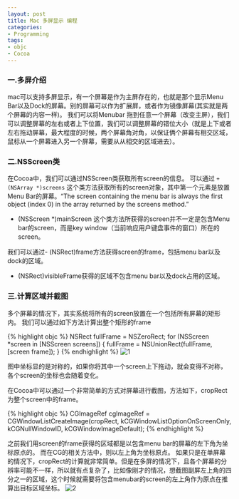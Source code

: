```yaml
---
layout: post
title: Mac 多屏显示 编程
categories:
- Programming
tags:
- objc
- Cocoa
---
```


### 一.多屏介绍

mac可以支持多屏显示，有一个屏幕是作为主屏存在的，也就是那个显示Menu Bar以及Dock的屏幕。别的屏幕可以作为扩展屏，或者作为镜像屏幕(其实就是两个屏幕的内容一样)。
我们可以将Menubar 拖到任意一个屏幕（改变主屏），我们可以调整屏幕的左右或者上下位置，我们可以调整屏幕的错位大小（就是上下或者左右拖动屏幕，最大程度的时候，两个屏幕角对角，以保证俩个屏幕有相交区域，鼠标从一个屏幕进入另一个屏幕，需要从从相交的区域进去）。  

### 二.NSScreen类

在Cocoa中，我们可以通过NSScreen类获取所有screen的信息。
可以通过 `+ (NSArray *)screens` 这个类方法获取所有的screen对象，其中第一个元素是放置Menu Bar的屏幕。“The screen containing the menu bar is always the first object (index 0) in the array returned by the screens method.”  

+ (NSScreen *)mainScreen 这个类方法所获得的screen并不一定是包含Menu bar的screen，而是key window（当前响应用户键盘事件的窗口）所在的screen。  

我们可以通过- (NSRect)frame方法获得screen的frame，包括menu bar以及dock的区域。   
- (NSRect)visibleFrame获得的区域不包含menu bar以及dock占用的区域。

### 三.计算区域并截图

多个屏幕的情况下，其实系统将所有的screen放置在一个包括所有屏幕的矩形内。
我们可以通过如下方法计算出整个矩形的frame

{% highlight objc %}
NSRect fullFrame = NSZeroRect;
for (NSScreen *screen in [NSScreen screens]) {
fullFrame = NSUnionRect(fullFrame, [screen frame]);
}
{% endhighlight %}
![1](http://farm8.staticflickr.com/7138/7076984355_3f3f1b6908_z_d.jpg)

图中坐标显的是对称的，如果你将其中一个screen上下拖动，就会变得不对称，各个screen的坐标也会随着变化。

在Cocoa中可以通过一个非常简单的方式对屏幕进行截图，方法如下，cropRect为整个screen中的frame。

{% highlight objc %}
CGImageRef cgImageRef = CGWindowListCreateImage(cropRect,
kCGWindowListOptionOnScreenOnly,
kCGNullWindowID,
kCGWindowImageDefault);
{% endhighlight %}

之前我们用screen的frame获得的区域都是以包含menu bar的屏幕的左下角为坐标原点的。
而在CG的相关方法中，则以左上角为坐标原点。
如果只是在单屏幕的情况下，cropRect的计算就非常简单。但是在多屏的情况下，且各个屏幕的分辨率可能不一样，所以就有点复杂了，比如像刚才的情况，想截图副屏左上角的四分之一的区域，这个时候就需要将包含menubar的screen的左上角作为原点在推算出目标区域坐标。
![2](http://farm8.staticflickr.com/7236/6930917036_d3670bf75f_z_d.jpg)

